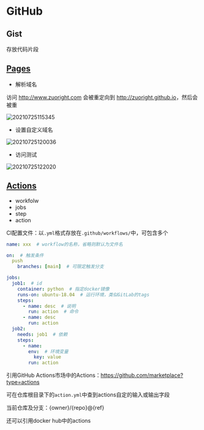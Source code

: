 # GitHub

## Gist

存放代码片段

## [Pages](https://docs.github.com/cn/pages)

- 解析域名

访问 <http://www.zuoright.com> 会被重定向到 <http://zuoright.github.io>，然后会被重

![20210725115345](http://image.zuoright.com/20210725115345.png)

- 设置自定义域名

![20210725120036](http://image.zuoright.com/20210725120036.png)

- 访问测试

![20210725122020](http://image.zuoright.com/20210725122020.png)

## [Actions](https://docs.github.com/cn/actions)

- workfolw
- jobs
- step
- action

CI配置文件：以`.yml`格式存放在`.github/workflows/`中，可包含多个

```yaml
name: xxx  # workflow的名称，省略则默认为文件名

on:  # 触发条件
  push
    branches: [main]  # 可限定触发分支

jobs:
  job1:  # id
    container: python  # 指定docker镜像
    runs-on: ubuntu-18.04  # 运行环境，类似GitLab的tags
    steps:
      - name: desc  # 说明
        run: action  # 命令
      - name: desc
        run: action
  job2:
    needs: job1  # 依赖
    steps:
      - name:
        env:  # 环境变量
          key: value
        run: action
```

引用GitHub Actions市场中的Actions：<https://github.com/marketplace?type=actions>

可在仓库根目录下的`action.yml`中查到actions自定的输入或输出字段

当前仓库及分支：{owner}/{repo}@{ref}

还可以引用docker hub中的actions